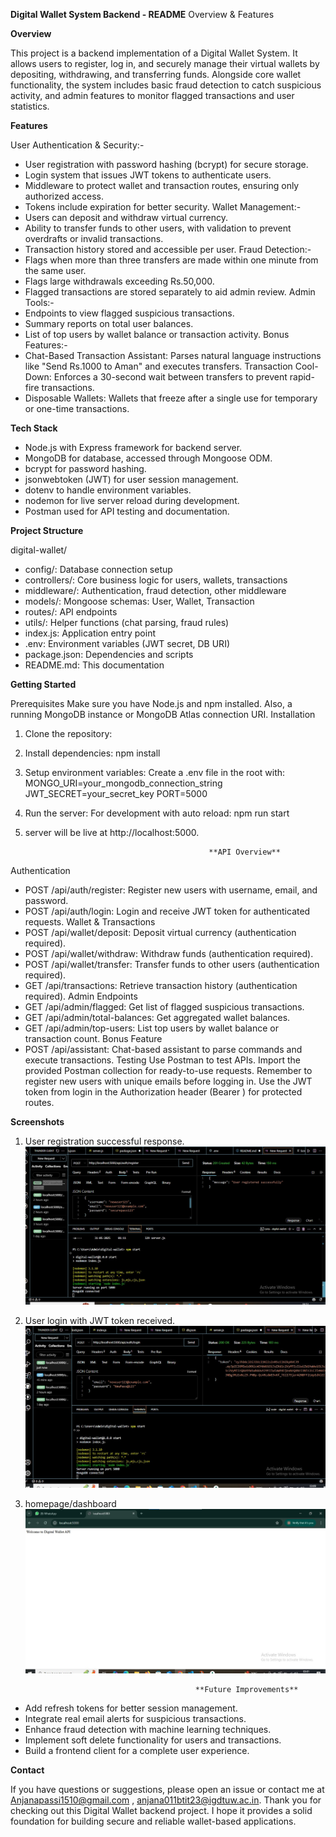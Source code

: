 **Digital Wallet System Backend - README**
Overview & Features

 **Overview**

This project is a backend implementation of a Digital Wallet System. It allows users to register, log in, and
securely manage their virtual wallets by depositing, withdrawing, and transferring funds. Alongside core wallet
functionality, the system includes basic fraud detection to catch suspicious activity, and admin features to
monitor flagged transactions and user statistics.

**Features**

User Authentication & Security:-
- User registration with password hashing (bcrypt) for secure storage.
- Login system that issues JWT tokens to authenticate users.
- Middleware to protect wallet and transaction routes, ensuring only authorized access.
- Tokens include expiration for better security.
Wallet Management:-
- Users can deposit and withdraw virtual currency.
- Ability to transfer funds to other users, with validation to prevent overdrafts or invalid transactions.
- Transaction history stored and accessible per user.
Fraud Detection:-
- Flags when more than three transfers are made within one minute from the same user.
- Flags large withdrawals exceeding Rs.50,000.
- Flagged transactions are stored separately to aid admin review.
Admin Tools:-
- Endpoints to view flagged suspicious transactions.
- Summary reports on total user balances.
- List of top users by wallet balance or transaction activity.
Bonus Features:-
- Chat-Based Transaction Assistant: Parses natural language instructions like "Send Rs.1000 to Aman" and
executes transfers.
Transaction Cool-Down: Enforces a 30-second wait between transfers to prevent rapid-fire transactions.
- Disposable Wallets: Wallets that freeze after a single use for temporary or one-time transactions.

**Tech Stack**

- Node.js with Express framework for backend server.
- MongoDB for database, accessed through Mongoose ODM.
- bcrypt for password hashing.
- jsonwebtoken (JWT) for user session management.
- dotenv to handle environment variables.
- nodemon for live server reload during development.
- Postman used for API testing and documentation.
                                        
**Project Structure**

digital-wallet/
- config/: Database connection setup
- controllers/: Core business logic for users, wallets, transactions
- middleware/: Authentication, fraud detection, other middleware
- models/: Mongoose schemas: User, Wallet, Transaction
- routes/: API endpoints
- utils/: Helper functions (chat parsing, fraud rules)
- index.js: Application entry point
- .env: Environment variables (JWT secret, DB URI)
- package.json: Dependencies and scripts
- README.md: This documentation

 **Getting Started**

Prerequisites
Make sure you have Node.js and npm installed. Also, a running MongoDB instance or MongoDB Atlas
connection URI.
Installation
1. Clone the repository:

 2. Install dependencies:
 npm install
3. Setup environment variables:
 Create a .env file in the root with:
 MONGO_URI=your_mongodb_connection_string
 JWT_SECRET=your_secret_key
 PORT=5000
4. Run the server:
 For development with auto reload:
 npm run start
5. server will be live at http://localhost:5000.

                                                **API Overview**

Authentication
- POST /api/auth/register: Register new users with username, email, and password.
- POST /api/auth/login: Login and receive JWT token for authenticated requests.
Wallet & Transactions
- POST /api/wallet/deposit: Deposit virtual currency (authentication required).
- POST /api/wallet/withdraw: Withdraw funds (authentication required).
- POST /api/wallet/transfer: Transfer funds to other users (authentication required).
- GET /api/transactions: Retrieve transaction history (authentication required).
Admin Endpoints
- GET /api/admin/flagged: Get list of flagged suspicious transactions.
- GET /api/admin/total-balances: Get aggregated wallet balances.
- GET /api/admin/top-users: List top users by wallet balance or transaction count.
Bonus Feature
- POST /api/assistant: Chat-based assistant to parse commands and execute transactions.
Testing
Use Postman to test APIs. Import the provided Postman collection for ready-to-use requests.
Remember to register new users with unique emails before logging in.
Use the JWT token from login in the Authorization header (Bearer <token>) for protected routes.

**Screenshots**



1. User registration successful response.
![alt text](user_registration_success.jpeg)
2. User login with JWT token received.
![alt text](user_login_jwt.jpeg)
3. homepage/dashboard
![alt text](welcome-api-homepage.jpeg)

                                             **Future Improvements**

- Add refresh tokens for better session management.
- Integrate real email alerts for suspicious transactions.
- Enhance fraud detection with machine learning techniques.
- Implement soft delete functionality for users and transactions.
- Build a frontend client for a complete user experience.

**Contact**

If you have questions or suggestions, please open an issue or contact me at Anjanapassi1510@gmail.com , anjana011btit23@igdtuw.ac.in.
Thank you for checking out this Digital Wallet backend project. I hope it provides a solid foundation for
building secure and reliable wallet-based applications.